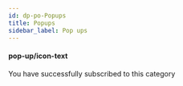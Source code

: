 ```yaml
---
id: dp-po-Popups
title: Popups
sidebar_label: Pop ups
---
```


<h4>pop-up/icon-text</h4>
<span class="dp-po-Popup Popup--icon">
	<span class="dp-po-Icon Icon--complete Icon--success"></span>
	You have successfully subscribed to this category
	<span class="dp-po-iconClose"></span>
</span>
